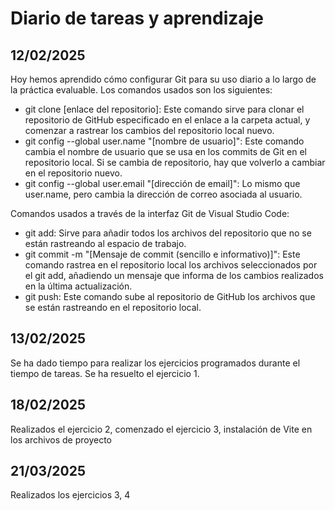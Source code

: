 # Diario de tareas y aprendizaje

## 12/02/2025

Hoy hemos aprendido cómo configurar Git para su uso diario a lo largo de la práctica evaluable. Los comandos usados son los siguientes:

- git clone [enlace del repositorio]: Este comando sirve para clonar el repositorio de GitHub especificado en el enlace a la carpeta actual, y comenzar a rastrear los cambios del repositorio local nuevo.
- git config --global user.name "[nombre de usuario]": Este comando cambia el nombre de usuario que se usa en los commits de Git en el repositorio local. Si se cambia de repositorio, hay que volverlo a cambiar en el repositorio nuevo.
- git config --global user.email "[dirección de email]": Lo mismo que user.name, pero cambia la dirección de correo asociada al usuario.

Comandos usados a través de la interfaz Git de Visual Studio Code:

- git add: Sirve para añadir todos los archivos del repositorio que no se están rastreando al espacio de trabajo.
- git commit -m "[Mensaje de commit (sencillo e informativo)]": Este comando rastrea en el repositorio local los archivos seleccionados por el git add, añadiendo un mensaje que informa de los cambios realizados en la última actualización. 
- git push: Este comando sube al repositorio de GitHub los archivos que se están rastreando en el repositorio local.

## 13/02/2025

Se ha dado tiempo para realizar los ejercicios programados durante el tiempo de tareas. Se ha resuelto el ejercicio 1.

## 18/02/2025

Realizados el ejercicio 2, comenzado el ejercicio 3, instalación de Vite en los archivos de proyecto

## 21/03/2025

Realizados los ejercicios 3, 4